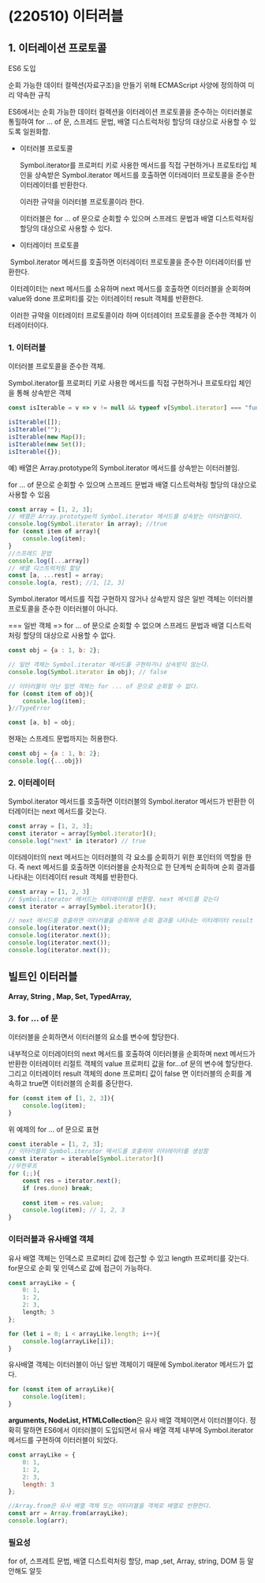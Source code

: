 # (220510) 이터러블

## 1. 이터레이션 프로토콜 

ES6 도입

순회 가능한 데이터 컬렉션(자료구조)을 만들기 위해 ECMAScript 사양에 정의하여 미리 약속한 규칙

ES6에서는 순회 가능한 데이터 컬렉션을 이터레이션 프로토콜을 준수하는 이터러블로 통힐하여 for ... of 문, 스프레드 문법, 배열 디스트럭처링 할당의 대상으로 사용할 수 있도록 일원화함.



- 이터러블 프로토콜 

  Symbol.iterator를 프로퍼티 키로 사용한 메서드를 직접 구현하거나 프로토타입 체인을 상속받은 Symbol.iterator 메서드를 호출하면 이터레이터 프로토콜을 준수한 이터레이터를 반환한다.

  이러한 규약을 이러터블 프로토콜이라 한다.

  이터러블은 for ... of 문으로 순회할 수 있으며 스프레드 문법과 배열 디스트럭처링 할당의 대상으로 사용할 수 있다.

- 이터레이터 프로토콜 

​		 Symbol.iterator 메서드를 호출하면 이터레이터 프로토콜을 준수한 이터레이터를 반환한다.

​		이터레이터는 next 메서드를 소유하며 next 메서드를 호출하면 이터러블을 순회하며 value와 done 프로퍼티를 갖는 이터레이터 result 객체를 반환한다.

​		이러한 규약을 이터레이터 프로토콜이라 하며 이터레이터 프로토콜을 준수한 객체가 이터레이터이다.



### 1. 이터러블

이터러블 프로토콜을 준수한 객체.

Symbol.iterator를 프로퍼티 키로 사용한 메서드를 직접 구현하거나 프로토타입 체인을 통해 상속받은 객체

```js
const isIterable = v => v != null && typeof v[Symbol.iterator] === "function";

isIterable([]);
isIterable("");
isIterable(new Map());
isIterable(new Set());
isIterable({});
```



예) 배열은 Array.prototype의 Symbol.iterator 메서드를 상속받는 이터러블임.

for ... of 문으로 순회할 수 있으며 스프레드 문법과 배열 디스트럭쳐링 할당의 대상으로 사용할 수 있음

```js
const array = [1, 2, 3];
// 배열은 Array.prototype의 Symbol.iterator 메서드를 상속받는 이터러블이다.
console.log(Symbol.iterator in array); //true
for (const item of array){
    console.log(item);
}
//스프레드 문법
console.log([...array])
// 배열 디스트럭처링 할당
const [a, ...rest] = array;
console.log(a, rest); //1, [2, 3]
```



Symbol.iterator 메서드를 직접 구현하지 않거나 상속받지 않은 일반 객체는 이터러블 프로토콜을 준수한 이터러블이 아니다.

=== 일반 객체 => for ... of 문으로 순회할 수 없으며 스프레드 문법과 배열 디스트럭처링 할당의 대상으로 사용할 수 없다.

```js
const obj = {a : 1, b: 2};

// 일반 객체는 Symbol.iterator 메서드를 구현하거나 상속받지 않는다.
console.log(Symbol.iterator in obj); // false

// 이터러블이 아닌 일반 객체는 for ... of 문으로 순회할 수 없다.
for (const item of obj){
    console.log(item);
}//TypeError

const [a, b] = obj;
```



현재는 스프레드 문법까지는 허용한다.

```js
const obj = {a : 1, b: 2};
console.log({...obj})
```



### 2. 이터레이터

Symbol.iterator 메서드를 호출하면 이터러블의 Symbol.iterator 메서드가 반환한 이터레이터는 next 메서드를 갖는다.

```js
const array = [1, 2, 3];
const iterator = array[Symbol.iterator]();
console.log("next" in iterator) // true
```

이터레이터의 next 메서드는 이터러블의 각 요소를 순회하기 위한 포인터의 역할을 한다. 즉 next 메서드를 호출하면 이터러블을 순차적으로 한 단계씩 순회하며 순회 결과를 나타내는 이터레이터 result 객체를 반환한다.



```js
const array = [1, 2, 3]
// Symbol.iterator 메서드는 이터레이터를 반환함. next 메서드를 갖는다
const iterator = array[Symbol.iterator]();

// next 메서드를 호출하면 이터러블을 순회하며 순회 결과를 나타내는 이터레이터 result 객체를 반환한다.
console.log(iterator.next());
console.log(iterator.next());
console.log(iterator.next());
console.log(iterator.next());
```



## 빌트인 이터러블 

**Array, String , Map, Set, TypedArray,**

### 

### 3. for ... of 문

이터러블을 순회하면서 이터러블의 요소를 변수에 할당한다. 

내부적으로 이터레이터의 next 메서드를 호출하여 이터러블을 순회하며 next 메서드가 반환한 이터레이터 리절트 객체의 value 프로퍼티 값을 for...of 문의 변수에 할당한다. 그리고 이터레이터 result 객체의 done 프로퍼티 값이 false 면 이터러블의 순회를 계속하고 true면 이터러블의 순회를 중단한다.

```js
for (const item of [1, 2, 3]){
    console.log(item);
}
```



위 예제의 for ... of 문으로 표현

```js
const iterable = [1, 2, 3];
// 이터러블의 Symbol.iterator 메서드를 호출하여 이터레이터를 생성함
const iterator = iterable[Symbol.iterator]()
//무한루프
for (;;){
    const res = iterator.next();
    if (res.done) break;
    
    const item = res.value;
    console.log(item); // 1, 2, 3
}
```



### 이터러블과 유사배열 객체

유사 배열 객체는 인덱스로 프로퍼티 값에 접근할 수 있고 length 프로퍼티를 갖는다. for문으로 순회 및 인덱스로 값에 접근이 가능하다.

```js
const arrayLike = {
    0: 1,
    1: 2,
    2: 3,
    length; 3
};

for (let i = 0; i < arrayLike.length; i++){
    console.log(arrayLike[i]);
}
```



유사배열 객체는 이터러블이 아닌 일반 객체이기 때문에 Symbol.iterator 메서드가 없다.

```js
for (const item of arrayLike){
    console.log(item);
}
```





**arguments, NodeList, HTMLCollection**은 유사 배열 객체이면서 이터러블이다. 정확히 말하면 ES6에서 이터러블이 도입되면서 유사 배열 객체 내부에 Symbol.iterator 메서드를 구현하여 이터러블이 되었다.

```js
const arrayLike = {
    0: 1,
    1: 2,
    2: 3,
    length: 3
};

//Array.from은 유사 배열 객체 또는 이터러블을 객체로 배열로 반환한다.
const arr = Array.from(arrayLike);
console.log(arr);
```



### 필요성

for of, 스프레트 문법, 배열 디스트럭처링 할당, map ,set, Array, string, DOM 등 말안해도 알듯





